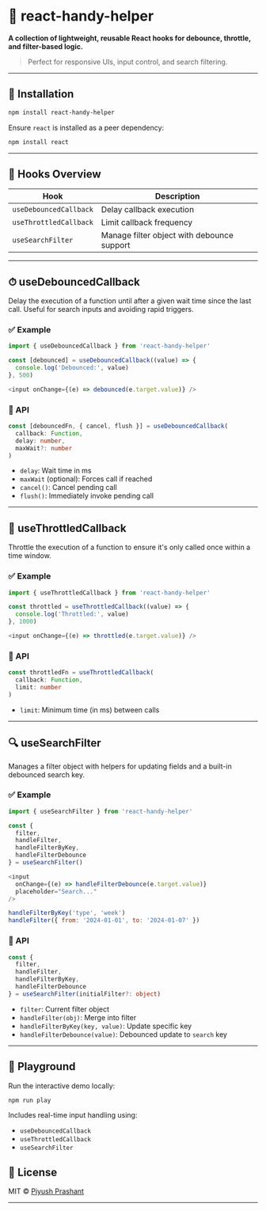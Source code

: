 # 🧩 react-handy-helper

**A collection of lightweight, reusable React hooks for debounce, throttle, and filter-based logic.**

> Perfect for responsive UIs, input control, and search filtering.

---

## 📆 Installation

```bash
npm install react-handy-helper
```

Ensure `react` is installed as a peer dependency:

```bash
npm install react
```

---

## 🔧 Hooks Overview

| Hook                   | Description                                |
| ---------------------- | ------------------------------------------ |
| `useDebouncedCallback` | Delay callback execution                   |
| `useThrottledCallback` | Limit callback frequency                   |
| `useSearchFilter`      | Manage filter object with debounce support |

---

## ⏱ useDebouncedCallback

Delay the execution of a function until after a given wait time since the last call. Useful for search inputs and avoiding rapid triggers.

### ✅ Example

```js
import { useDebouncedCallback } from 'react-handy-helper'

const [debounced] = useDebouncedCallback((value) => {
  console.log('Debounced:', value)
}, 500)

<input onChange={(e) => debounced(e.target.value)} />
```

### 📘 API

```ts
const [debouncedFn, { cancel, flush }] = useDebouncedCallback(
  callback: Function,
  delay: number,
  maxWait?: number
)
```

* `delay`: Wait time in ms
* `maxWait` (optional): Forces call if reached
* `cancel()`: Cancel pending call
* `flush()`: Immediately invoke pending call

---

## 🚀 useThrottledCallback

Throttle the execution of a function to ensure it's only called once within a time window.

### ✅ Example

```js
import { useThrottledCallback } from 'react-handy-helper'

const throttled = useThrottledCallback((value) => {
  console.log('Throttled:', value)
}, 1000)

<input onChange={(e) => throttled(e.target.value)} />
```

### 📘 API

```ts
const throttledFn = useThrottledCallback(
  callback: Function,
  limit: number
)
```

* `limit`: Minimum time (in ms) between calls

---

## 🔍 useSearchFilter

Manages a filter object with helpers for updating fields and a built-in debounced search key.

### ✅ Example

```js
import { useSearchFilter } from 'react-handy-helper'

const {
  filter,
  handleFilter,
  handleFilterByKey,
  handleFilterDebounce
} = useSearchFilter()

<input
  onChange={(e) => handleFilterDebounce(e.target.value)}
  placeholder="Search..."
/>

handleFilterByKey('type', 'week')
handleFilter({ from: '2024-01-01', to: '2024-01-07' })
```

### 📘 API

```ts
const {
  filter,
  handleFilter,
  handleFilterByKey,
  handleFilterDebounce
} = useSearchFilter(initialFilter?: object)
```

* `filter`: Current filter object
* `handleFilter(obj)`: Merge into filter
* `handleFilterByKey(key, value)`: Update specific key
* `handleFilterDebounce(value)`: Debounced update to `search` key

---

## 🧪 Playground

Run the interactive demo locally:

```bash
npm run play
```

Includes real-time input handling using:

* `useDebouncedCallback`
* `useThrottledCallback`
* `useSearchFilter`


## 📝 License

MIT © [Piyush Prashant](https://github.com/piyushprashant93)

---

